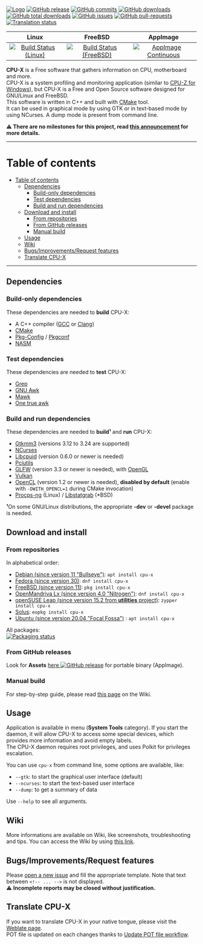 
[![Logo](https://github.com/TheTumultuousUnicornOfDarkness/CPU-X/blob/master/data/icons/CPU-X_22x22.png?raw=true)](https://thetumultuousunicornofdarkness.github.io/CPU-X/)
[![GitHub release](https://img.shields.io/github/release/TheTumultuousUnicornOfDarkness/CPU-X.svg)](https://github.com/TheTumultuousUnicornOfDarkness/CPU-X/tags)
[![GitHub commits](https://img.shields.io/github/commits-since/TheTumultuousUnicornOfDarkness/CPU-X/latest.svg)](https://github.com/TheTumultuousUnicornOfDarkness/CPU-X/commits/master)
[![GitHub downloads](https://img.shields.io/github/downloads/TheTumultuousUnicornOfDarkness/CPU-X/latest/total.svg)](https://github.com/TheTumultuousUnicornOfDarkness/CPU-X/releases/latest)
[![GitHub total downloads](https://img.shields.io/github/downloads/TheTumultuousUnicornOfDarkness/CPU-X/total.svg)](https://github.com/TheTumultuousUnicornOfDarkness/CPU-X/releases)
[![GitHub issues](https://img.shields.io/github/issues/TheTumultuousUnicornOfDarkness/CPU-X.svg)](https://github.com/TheTumultuousUnicornOfDarkness/CPU-X/issues)
[![GitHub pull-requests](https://img.shields.io/github/issues-pr/TheTumultuousUnicornOfDarkness/CPU-X.svg)](https://GitHub.com/TheTumultuousUnicornOfDarkness/CPU-X/pull)
[![Translation status](https://hosted.weblate.org/widgets/cpu-x/-/svg-badge.svg)](https://hosted.weblate.org/engage/cpu-x/?utm_source=widget)

| Linux | FreeBSD | AppImage |
| :---: | :---: | :---: |
| [![Build Status (Linux)](https://github.com/TheTumultuousUnicornOfDarkness/CPU-X/workflows/Linux%20build/badge.svg?branch=master)](https://github.com/TheTumultuousUnicornOfDarkness/CPU-X/actions?query=workflow%3A%22Linux+build%22) | [![Build Status (FreeBSD)](https://api.cirrus-ci.com/github/TheTumultuousUnicornOfDarkness/CPU-X.svg)](https://cirrus-ci.com/github/TheTumultuousUnicornOfDarkness/CPU-X) | [![AppImage Continuous](https://github.com/TheTumultuousUnicornOfDarkness/CPU-X/workflows/AppImage%20Continuous/badge.svg?branch=master)](https://github.com/TheTumultuousUnicornOfDarkness/CPU-X/actions?query=workflow%3A%22AppImage+Continuous%22) |

**CPU-X** is a Free software that gathers information on CPU, motherboard and more.  
CPU-X is a system profiling and monitoring application (similar to [CPU-Z for Windows](https://www.cpuid.com/softwares/cpu-z.html)), but CPU-X is a Free and Open Source software designed for GNU/Linux and FreeBSD.  
This software is written in C++ and built with [CMake](https://www.cmake.org/) tool.  
It can be used in graphical mode by using GTK or in text-based mode by using NCurses. A dump mode is present from command line.  

**:warning: There are no milestones for this project, read [this announcement](https://github.com/TheTumultuousUnicornOfDarkness/CPU-X/wiki/future-of-project) for more details.**

***

# Table of contents
- [Table of contents](#table-of-contents)
  - [Dependencies](#dependencies)
    - [Build-only dependencies](#build-only-dependencies)
    - [Test dependencies](#test-dependencies)
    - [Build and run dependencies](#build-and-run-dependencies)
  - [Download and install](#download-and-install)
    - [From repositories](#from-repositories)
    - [From GitHub releases](#from-github-releases)
    - [Manual build](#manual-build)
  - [Usage](#usage)
  - [Wiki](#wiki)
  - [Bugs/Improvements/Request features](#bugsimprovementsrequest-features)
  - [Translate CPU-X](#translate-cpu-x)

***

## Dependencies

### Build-only dependencies

These dependencies are needed to **build** CPU-X:
* A C++ compiler ([GCC](https://gcc.gnu.org/) or [Clang](https://clang.llvm.org/))
* [CMake](https://www.cmake.org/)
* [Pkg-Config](https://www.freedesktop.org/wiki/Software/pkg-config/) / [Pkgconf](https://github.com/pkgconf/pkgconf)
* [NASM](https://www.nasm.us/)

### Test dependencies

These dependencies are needed to **test** CPU-X:
* [Grep](https://www.gnu.org/software/grep/)
* [GNU Awk](https://www.gnu.org/software/gawk/)
* [Mawk](https://invisible-island.net/mawk/)
* [One true awk](https://github.com/onetrueawk/awk)

### Build and run dependencies

These dependencies are needed to **build¹** and **run** CPU-X:
* [Gtkmm3](https://www.gtkmm.org/en/index.html) (versions 3.12 to 3.24 are supported)  
* [NCurses](https://www.gnu.org/software/ncurses/)  
* [Libcpuid](http://libcpuid.sourceforge.net/) (version 0.6.0 or newer is needed)  
* [Pciutils](https://mj.ucw.cz/sw/pciutils/)  
* [GLFW](https://www.glfw.org/) (version 3.3 or newer is needed), with [OpenGL](https://www.opengl.org/)  
* [Vulkan](https://www.vulkan.org/)  
* [OpenCL](https://www.khronos.org/opencl/) (version 1.2 or newer is needed), **disabled by default** (enable with `-DWITH_OPENCL=1` during CMake invocation)  
* [Procps-ng](https://sourceforge.net/projects/procps-ng/) (Linux) / [Libstatgrab](https://www.i-scream.org/libstatgrab/) (*BSD)  

**¹**On some GNU/Linux distributions, the appropriate **-dev** or **-devel** package is needed.

## Download and install

### From repositories

In alphabetical order:
- [Debian (since version 11 "Bullseye")](https://packages.debian.org/search?searchon=names&keywords=cpu-x): `apt install cpu-x`
- [Fedora (since version 30)](https://src.fedoraproject.org/rpms/cpu-x): `dnf install cpu-x`
- [FreeBSD (since version 11)](https://www.freshports.org/sysutils/cpu-x): `pkg install cpu-x`
- [OpenMandriva Lx (since version 4.0 "Nitrogen")](https://github.com/OpenMandrivaAssociation/cpu-x): `dnf install cpu-x`
- [openSUSE Leap (since version 15.2 from **utilities** project)](https://software.opensuse.org//download.html?project=utilities&package=cpu-x): `zypper install cpu-x`
- [Solus](https://packages.getsol.us/shannon/c/cpu-x/): `eopkg install cpu-x`
- [Ubuntu (since version 20.04 "Focal Fossa")](https://packages.ubuntu.com/search?suite=default&section=all&arch=any&keywords=cpu-x&searchon=names) : `apt install cpu-x`

All packages:  
[![Packaging status](https://repology.org/badge/vertical-allrepos/cpu-x.svg?exclude_unsupported=1)](https://repology.org/project/cpu-x/versions)

### From GitHub releases

Look for **Assets** [here ![GitHub release](https://img.shields.io/github/release/TheTumultuousUnicornOfDarkness/CPU-X.svg)](https://github.com/TheTumultuousUnicornOfDarkness/CPU-X/releases/latest) for portable binary (AppImage).

### Manual build

For step-by-step guide, please read [this page](https://github.com/TheTumultuousUnicornOfDarkness/CPU-X/wiki/manual-build) on the Wiki.

## Usage

Application is available in menu (**System Tools** category). If you start the daemon, it will allow CPU-X to access some special devices, which provides more information and avoid empty labels.  
The CPU-X daemon requires root privileges, and uses Polkit for privileges escalation.

You can use `cpu-x` from command line, some options are available, like:
- `--gtk`: to start the graphical user interface (default)
- `--ncurses`: to start the text-based user interface
- `--dump`: to get a summary of data

Use `--help` to see all arguments.

## Wiki

More informations are available on Wiki, like screenshots, troubleshooting and tips. You can access the Wiki by using [this link](https://github.com/TheTumultuousUnicornOfDarkness/CPU-X/wiki).

## Bugs/Improvements/Request features

Please [open a new issue](https://github.com/TheTumultuousUnicornOfDarkness/CPU-X/issues/new/choose) and fill the appropriate template. Note that text between `<!-- ... -->` is not displayed.  
:warning: **Incomplete reports may be closed without justification.**

## Translate CPU-X

If you want to translate CPU-X in your native tongue, please visit the [Weblate page](https://hosted.weblate.org/engage/cpu-x/?utm_source=widget).  
POT file is updated on each changes thanks to [Update POT file workflow](https://github.com/TheTumultuousUnicornOfDarkness/CPU-X/actions?query=workflow%3A%22Update+POT+file%22).
